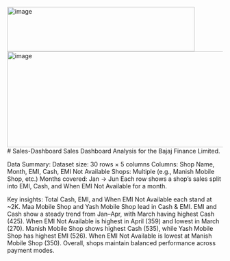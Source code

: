 <img width="438" height="104" alt="image" src="https://github.com/user-attachments/assets/f5bcdbf5-6a4a-4dfb-bf79-1d4ecb28079e" /><img width="1119" height="224" alt="image" src="https://github.com/user-attachments/assets/2c5635e6-3e2f-4ad6-884c-bef3ee71e59b" /># Sales-Dashboard
Sales Dashboard Analysis for the Bajaj Finance Limited.

Data Summary:
Dataset size: 30 rows × 5 columns
Columns: Shop Name, Month, EMI, Cash, EMI Not Available
Shops: Multiple (e.g., Manish Mobile Shop, etc.)
Months covered: Jan → Jun
Each row shows a shop’s sales split into EMI, Cash, and When EMI Not Available for a month.

Key insights:
Total Cash, EMI, and When EMI Not Available each stand at ~2K.
Maa Mobile Shop and Yash Mobile Shop lead in Cash & EMI.
EMI and Cash show a steady trend from Jan–Apr, with March having highest Cash (425).
When EMI Not Available is highest in April (359) and lowest in March (270).
Manish Mobile Shop shows highest Cash (535), while Yash Mobile Shop has highest EMI (526).
When EMI Not Available is lowest at Manish Mobile Shop (350).
Overall, shops maintain balanced performance across payment modes.
